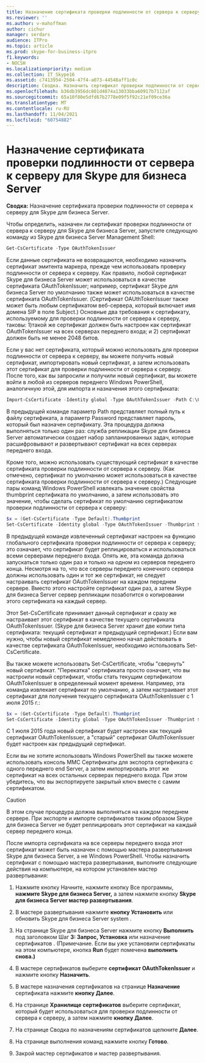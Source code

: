 ```yaml
---
title: Назначение сертификата проверки подлинности от сервера к серверу для Skype для бизнеса Server
ms.reviewer: ''
ms.author: v-mahoffman
author: cichur
manager: serdars
audience: ITPro
ms.topic: article
ms.prod: skype-for-business-itpro
f1.keywords:
- NOCSH
ms.localizationpriority: medium
ms.collection: IT_Skype16
ms.assetid: c7413954-2504-47f4-a073-44548aff1c0c
description: Сводка. Назначить сертификат проверки подлинности от сервера к серверу для Skype для бизнеса Server.
ms.openlocfilehash: b36db3956dc801d4874a13033bba60917b7112af
ms.sourcegitcommit: 65a10f80e5dfd67b2778e09f5f92c21ef09ce36a
ms.translationtype: MT
ms.contentlocale: ru-RU
ms.lasthandoff: 11/04/2021
ms.locfileid: "60754882"
---
```

# <a name="assign-a-server-to-server-authentication-certificate-to-skype-for-business-server"></a>Назначение сертификата проверки подлинности от сервера к серверу для Skype для бизнеса Server
**Сводка:** Назначение сертификата проверки подлинности от сервера к серверу для Skype для бизнеса Server.
  
Чтобы определить, назначен ли сертификат проверки подлинности от сервера к серверу для Skype для бизнеса Server, запустите следующую команду из Skype для бизнеса Server Management Shell:
  
```PowerShell
Get-CsCertificate -Type OAuthTokenIssuer
```

Если данные сертификата не возвращаются, необходимо назначить сертификат эмитента маркера, прежде чем использовать проверку подлинности от сервера к серверу. Как правило, любой сертификат Skype для бизнеса Server может использоваться в качестве сертификата OAuthTokenIssuer; например, сертификат Skype для бизнеса Server по умолчанию также может использоваться в качестве сертификата OAuthTokenIssuer. (Сертификат OAUthTokenIssuer также может быть любым сертификатом веб-сервера, который включает имя домена SIP в поле Subject.) Основные два требования к сертификату, используемому для проверки подлинности от сервера к серверу, таковы: 1)такой же сертификат должен быть настроен как сертификат OAuthTokenIssuer на всех серверах переднего входа; и 2) сертификат должен быть не менее 2048 битов.
  
Если у вас нет сертификата, который можно использовать для проверки подлинности от сервера к серверу, вы можете получить новый сертификат, импортировать новый сертификат, а затем использовать этот сертификат для проверки подлинности от сервера к серверу. После того, как вы запросили и получили новый сертификат, вы можете войти в любой из серверов переднего Windows PowerShell, аналогичную этой, для импорта и назначения этого сертификата:
  
```PowerShell
Import-CsCertificate -Identity global -Type OAuthTokenIssuer -Path C:\Certificates\ServerToServerAuth.pfx  -Password "P@ssw0rd"
```

В предыдущей команде параметр Path представляет полный путь к файлу сертификата, а параметр Password представляет пароль, который был назначен сертификату. Эта процедура должна выполняться только один раз: служба репликации Skype для бизнеса Server автоматически создает набор запланированных задач, которые расшифровывают и развертывают сертификат на всех серверах переднего входа.
  
Кроме того, можно использовать существующий сертификат в качестве сертификата проверки подлинности от сервера к серверу. (Как отмечено, сертификат по умолчанию может использоваться в качестве сертификата проверки подлинности от сервера к серверу.) Следующие пары команд Windows PowerShell извлекать значение свойства thumbprint сертификата по умолчанию, а затем использовать это значение, чтобы сделать сертификат по умолчанию сертификатом проверки подлинности от сервера к серверу:
  
```PowerShell
$x = (Get-CsCertificate -Type Default).Thumbprint
Set-CsCertificate -Identity global -Type OAuthTokenIssuer -Thumbprint $x
```

В предыдущей команде извлеченный сертификат настроен на функцию глобального сертификата проверки подлинности от сервера к серверу; это означает, что сертификат будет реплицироваться и использоваться всеми серверами переднего входа. Опять же, эта команда должна запускаться только один раз и только на одном из серверов переднего конца. Несмотря на то, что все серверы переднего конечного сервера должны использовать один и тот же сертификат, не следует настраивать сертификат OAuthTokenIssuer на каждом переднем сервере. Вместо этого настройте сертификат один раз, а затем Skype для бизнеса Server сервер репликации позаботится о копировании этого сертификата на каждый сервер.
  
Этот Set-CsCertificate принимает данный сертификат и сразу же настраивает этот сертификат в качестве текущего сертификата OAuthTokenIssuer. (Skype для бизнеса Server хранит две копии типа сертификата: текущий сертификат и предыдущий сертификат.) Если вам нужно, чтобы новый сертификат немедленно начал действовать в качестве сертификата OAuthTokenIssuer, необходимо использовать Set-CsCertificate.
  
Вы также можете использовать Set-CsCertificate, чтобы "свернуть" новый сертификат. "Перекатка" сертификата просто означает, что вы настроили новый сертификат, чтобы стать текущим сертификатом OAuthTokenIssuer в определенный момент времени. Например, эта команда извлекает сертификат по умолчанию, а затем настраивает этот сертификат для получения текущего сертификата OAuthTokenIssuer с 1 июля 2015 г.:
  
```PowerShell
$x = (Get-CsCertificate -Type Default).Thumbprint
Set-CsCertificate -Identity global -Type OAuthTokenIssuer -Thumbprint $x -EffectiveDate "7/1/2015" -Roll
```

С 1 июля 2015 года новый сертификат будет настроен как текущий сертификат OAuthTokenIssuer, а "старый" сертификат OAuthTokenIssuer будет настроен как предыдущий сертификат.
  
Если вы не хотите использовать Windows PowerShell вы также можете использовать консоль MMC Сертификаты для экспорта сертификата с одного переднего end Server, а затем импортировать этот же сертификат на всех остальных серверах переднего входа. При этом убедитесь, что вы экспортируете закрытый ключ вместе с самим сертификатом.
  
> [!CAUTION]
> В этом случае процедура должна выполняться на каждом переднем сервере. При экспорте и импорте сертификатов таким образом Skype для бизнеса Server не будет реплицировать этот сертификат на каждый сервер переднего конца. 
  
После импорта сертификата на все серверы переднего входа этот сертификат может быть назначен с помощью мастера развертывания Skype для бизнеса Server, а не Windows PowerShell. Чтобы назначить сертификат с помощью мастера развертывания, выполните следующие действия на компьютере, на котором установлен мастер развертывания:
  
1. Нажмите кнопку Начните, нажмите кнопку Все программы, **нажмите Skype для бизнеса Server,** а затем нажмите кнопку **Skype для бизнеса Server мастер развертывания**.
    
2. В мастере развертывания нажмите **кнопку Установить** или обновить Skype для бизнеса Server system .
    
3. На странице Skype для бизнеса Server нажмите кнопку **Выполнить** под заголовком Шаг **3: Запрос, Установка** или назначение сертификатов . (Примечание. Если вы уже установили сертификаты на этом компьютере, кнопка **Run** будет помечена **выполнить снова.)**
    
4. В мастере сертификатов выберите **сертификат OAuthTokenIssuer** и нажмите кнопку **Назначить**.
    
5. В мастере назначения сертификатов на странице **Назначение** сертификата нажмите **кнопку Далее**.
    
6. На странице **Хранилище сертификатов** выберите сертификат, который будет использоваться для проверки подлинности от сервера к серверу, а затем нажмите **кнопку Далее**.
    
7. На странице Сводка по назначениям сертификатов щелкните **Далее**.
    
8. На странице выполнения команд нажмите кнопку **Готово**.
    
9. Закрой мастер сертификатов и мастер развертывания.
    

